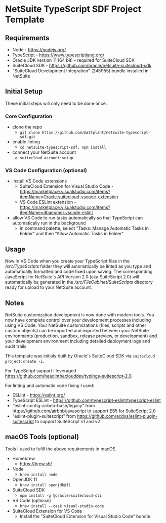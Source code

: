 # NetSuite TypeScript SDF Project Template

## Requirements
- Node - https://nodejs.org/
- TypeScript - https://www.typescriptlang.org/
- Oracle JDK version 11 (64 bit) - required for SuiteCloud SDK
- SuiteCloud SDK - https://github.com/oracle/netsuite-suitecloud-sdk
- "SuiteCloud Development Integration" (245955) bundle installed in NetSuite

## Initial Setup
These initial steps will only need to be done once.

### Core Configuration
- clone the repo
  - `git clone https://github.com/mattplant/netsuite-typescript-sdf.git`
- enable linting
  - `cd netsuite-typescript-sdf; npm install`
- connect your NetSuite account
  - `suitecloud account:setup`

### VS Code Configuration (optional)
- install VS Code extensions
  - SuiteCloud Extension for Visual Studio Code - https://marketplace.visualstudio.com/items?itemName=Oracle.suitecloud-vscode-extension
  - VS Code ESLint extension - https://marketplace.visualstudio.com/items?itemName=dbaeumer.vscode-eslint
- allow VS Code to run tasks automatically so that TypeScript can automatically run in the background
  - in command palette, select "Tasks: Manage Automatic Tasks in Folder" and then "Allow Automatic Tasks in Folder"

## Usage
Now in VS Code when you create your TypeScript files in the */src/TypeScripts* folder they will automatically be linted as you type and automatically formatted and code fixed upon saving. The corresponding JavaScript for NetSuite's API Version 2.0 (aka SuiteScript 2.0) will automatically be generated in the */src/FileCabinet/SuiteScripts* directory ready for upload to your NetSuite account.

## Notes
NetSuite customization development is now done with modern tools. You now have complete control over your development processes including using VS Code. Your NetSuite customizations (files, scripts and other custom objects) can be imported and exported between your NetSuite environments (production, sandbox, release preview, or development) and your development environment including detailed deployment logs and audit trails.

This template was initialy built by Oracle's SuiteCloud SDK via `suitecloud project:create -i`.

For TypeScript support I leveraged https://github.com/headintheclouddev/typings-suitescript-2.0.

For linting and automatic code fixing I used:
- ESLint - https://eslint.org/
- TypeScript ESLint - https://github.com/typescript-eslint/typescript-eslint
- "eslint-config-airbnb-base/legacy" from https://github.com/airbnb/javascript to support ES5 for SuiteScript 2.0
- "eslint-plugin-suitescript" from https://github.com/acdvs/eslint-plugin-suitescript to support SuiteScript v1 and v2

## macOS Tools (optional)
Tools I used to fufill the above requirements in macOS.
- Homebrew
  - https://brew.sh/
- Node
  - `brew install node`
- OpenJDK 11
  - `brew install openjdk@11`
- SuiteCloud SDK
  - `npm install -g @oracle/suitecloud-cli`
- VS Code (optional)
  - `brew install --cask visual-studio-code`
- SuiteCloud Extension for VS Code
  - Install the "SuiteCloud Extension for Visual Studio Code" bundle.
